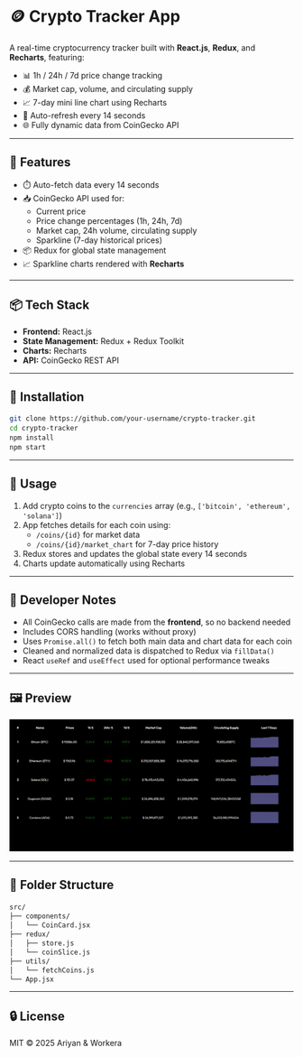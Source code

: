 # 🪙 Crypto Tracker App

A real-time cryptocurrency tracker built with **React.js**, **Redux**, and **Recharts**, featuring:

- 📊 1h / 24h / 7d price change tracking  
- 💰 Market cap, volume, and circulating supply  
- 📈 7-day mini line chart using Recharts  
- 🔁 Auto-refresh every 14 seconds  
- 🌐 Fully dynamic data from CoinGecko API

---

## 🚀 Features

- ⏱️ Auto-fetch data every 14 seconds  
- 📥 CoinGecko API used for:
  - Current price
  - Price change percentages (1h, 24h, 7d)
  - Market cap, 24h volume, circulating supply
  - Sparkline (7-day historical prices)
- 📦 Redux for global state management  
- 📈 Sparkline charts rendered with **Recharts**

---

## 📦 Tech Stack

- **Frontend:** React.js  
- **State Management:** Redux + Redux Toolkit  
- **Charts:** Recharts  
- **API:** CoinGecko REST API

---

## 🧰 Installation

```bash
git clone https://github.com/your-username/crypto-tracker.git
cd crypto-tracker
npm install
npm start
```

---

## 🧪 Usage

1. Add crypto coins to the `currencies` array (e.g., `['bitcoin', 'ethereum', 'solana']`)
2. App fetches details for each coin using:
   - `/coins/{id}` for market data
   - `/coins/{id}/market_chart` for 7-day price history
3. Redux stores and updates the global state every 14 seconds
4. Charts update automatically using Recharts

---

## 🧠 Developer Notes

- All CoinGecko calls are made from the **frontend**, so no backend needed  
- Includes CORS handling (works without proxy)  
- Uses `Promise.all()` to fetch both main data and chart data for each coin  
- Cleaned and normalized data is dispatched to Redux via `fillData()`  
- React `useRef` and `useEffect` used for optional performance tweaks  

---

## 🖼️ Preview

![App Demo](./public/recording.gif)

---

## 📁 Folder Structure

```
src/
├── components/
│   └── CoinCard.jsx
├── redux/
│   ├── store.js
│   └── coinSlice.js
├── utils/
│   └── fetchCoins.js
└── App.jsx
```

---

## 🔒 License

MIT © 2025 Ariyan & Workera
